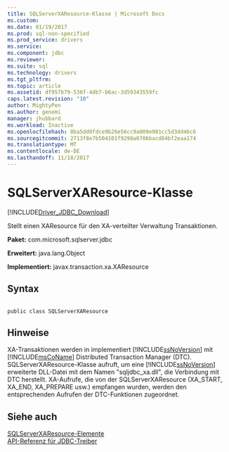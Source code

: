 ```yaml
---
title: SQLServerXAResource-Klasse | Microsoft Docs
ms.custom: 
ms.date: 01/19/2017
ms.prod: sql-non-specified
ms.prod_service: drivers
ms.service: 
ms.component: jdbc
ms.reviewer: 
ms.suite: sql
ms.technology: drivers
ms.tgt_pltfrm: 
ms.topic: article
ms.assetid: df957b79-536f-4db7-b6ac-3d59343559fc
caps.latest.revision: "10"
author: MightyPen
ms.author: genemi
manager: jhubbard
ms.workload: Inactive
ms.openlocfilehash: 8ba5dd0fdce9b26e56cc9a009e901cc5d3dd46c6
ms.sourcegitcommit: 2713f8e7b504101f9298a0706bacd84bf2eaa174
ms.translationtype: MT
ms.contentlocale: de-DE
ms.lasthandoff: 11/18/2017
---
```

# <a name="sqlserverxaresource-class"></a>SQLServerXAResource-Klasse
[!INCLUDE[Driver_JDBC_Download](../../../includes/driver_jdbc_download.md)]

  Stellt einen XAResource für den XA-verteilter Verwaltung Transaktionen.  
  
 **Paket:** com.microsoft.sqlserver.jdbc  
  
 **Erweitert:** java.lang.Object  
  
 **Implementiert:** javax.transaction.xa.XAResource  
  
## <a name="syntax"></a>Syntax  
  
```  
  
public class SQLServerXAResource  
```  
  
## <a name="remarks"></a>Hinweise  
 XA-Transaktionen werden in implementiert [!INCLUDE[ssNoVersion](../../../includes/ssnoversion_md.md)] mit [!INCLUDE[msCoName](../../../includes/msconame_md.md)] Distributed Transaction Manager (DTC). SQLServerXAResource-Klasse aufruft, um eine [!INCLUDE[ssNoVersion](../../../includes/ssnoversion_md.md)] erweiterte DLL-Datei mit dem Namen "sqljdbc_xa.dll", die Verbindung mit DTC herstellt. XA-Aufrufe, die von der SQLServerXAResource (XA_START, XA_END, XA_PREPARE usw.) empfangen wurden, werden den entsprechenden Aufrufen der DTC-Funktionen zugeordnet.  
  
## <a name="see-also"></a>Siehe auch  
 [SQLServerXAResource-Elemente](../../../connect/jdbc/reference/sqlserverxaresource-members.md)   
 [API-Referenz für JDBC-Treiber](../../../connect/jdbc/reference/jdbc-driver-api-reference.md)  
  
  
